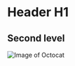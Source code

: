 # Header H1

## Second level

![Image of Octocat](https://github.com/user-attachments/assets/5ab11e2a-73b7-424e-97b0-db8a36d44b85)
